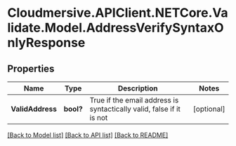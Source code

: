 # Cloudmersive.APIClient.NETCore.Validate.Model.AddressVerifySyntaxOnlyResponse
## Properties

Name | Type | Description | Notes
------------ | ------------- | ------------- | -------------
**ValidAddress** | **bool?** | True if the email address is syntactically valid, false if it is not | [optional] 

[[Back to Model list]](../README.md#documentation-for-models) [[Back to API list]](../README.md#documentation-for-api-endpoints) [[Back to README]](../README.md)

